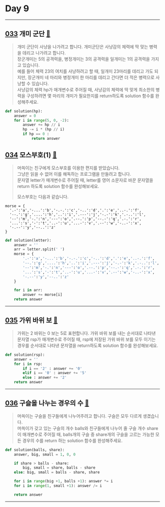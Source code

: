 # Day 9

---

## [033] 개미 군단 [🔎][033]

> 개미 군단이 사냥을 나가려고 합니다. 개미군단은 사냥감의 체력에 딱 맞는 병력을 데리고 나가려고 합니다.  
> 장군개미는 5의 공격력을, 병정개미는 3의 공격력을 일개미는 1의 공격력을 가지고 있습니다.  
> 예를 들어 체력 23의 여치를 사냥하려고 할 때, 일개미 23마리를 데리고 가도 되지만,
> 장군개미 네 마리와 병정개미 한 마리를 데리고 간다면 더 적은 병력으로 사냥할 수 있습니다.  
> 사냥감의 체력 hp가 매개변수로 주어질 때, 사냥감의 체력에 딱 맞게 최소한의 병력을 구성하려면
> 몇 마리의 개미가 필요한지를 return하도록 solution 함수를 완성해주세요.

```python
def solution(hp):
    answer = 0
    for i in range(5, 0, -2):
        answer += hp // i
        hp -= i * (hp // i)
        if hp == 0 :
            return answer
```

## [034] 모스부호(1) [🔎][034]

> 머쓱이는 친구에게 모스부호를 이용한 편지를 받았습니다.  
> 그냥은 읽을 수 없어 이를 해독하는 프로그램을 만들려고 합니다.  
> 문자열 letter가 매개변수로 주어질 때, letter를 영어 소문자로 바꾼 문자열을 return 하도록 solution 함수를 완성해보세요.
>
> 모스부호는 다음과 같습니다.

```
morse = {
  '.-':'a','-...':'b','-.-.':'c','-..':'d','.':'e','..-.':'f',
  '--.':'g','....':'h','..':'i','.---':'j','-.-':'k','.-..':'l',
  '--':'m','-.':'n','---':'o','.--.':'p','--.-':'q','.-.':'r',
  '...':'s','-':'t','..-':'u','...-':'v','.--':'w','-..-':'x',
  '-.--':'y','--..':'z'
}
```

```python
def solution(letter):
    answer = ''
    arr = letter.split(' ')
    morse = {
        '.-':'a','-...':'b','-.-.':'c','-..':'d','.':'e','..-.':'f',
        '--.':'g','....':'h','..':'i','.---':'j','-.-':'k','.-..':'l',
        '--':'m','-.':'n','---':'o','.--.':'p','--.-':'q','.-.':'r',
        '...':'s','-':'t','..-':'u','...-':'v','.--':'w','-..-':'x',
        '-.--':'y','--..':'z'
    }

    for i in arr:
        answer += morse[i]
    return answer
```

---

## [035] 가위 바위 보 [🔎][035]

> 가위는 2 바위는 0 보는 5로 표현합니다.
> 가위 바위 보를 내는 순서대로 나타낸 문자열 rsp가 매개변수로 주어질 때,
> rsp에 저장된 가위 바위 보를 모두 이기는 경우를 순서대로 나타낸 문자열을 return하도록 solution 함수를 완성해보세요.

```python
def solution(rsp):
    answer = ''
    for i in rsp:
        if i == '2' : answer += '0'
        elif i == '0' : answer += '5'
        else : answer += '2'
    return answer
```

---

## [036] 구슬을 나누는 경우의 수 [🔎][036]

> 머쓱이는 구슬을 친구들에게 나누어주려고 합니다. 구슬은 모두 다르게 생겼습니다.  
> 머쓱이가 갖고 있는 구슬의 개수 balls와 친구들에게 나누어 줄 구슬 개수 share이 매개변수로 주어질 때,
> balls개의 구슬 중 share개의 구슬을 고르는 가능한 모든 경우의 수를 return 하는 solution 함수를 완성해주세요.

```python
def solution(balls, share):
    answer, big, small = 1, 0, 0

    if share > balls - share:
        big, small = share, balls - share
    else: big, small = balls - share, share

    for i in range(big +1, balls +1): answer *= i
    for i in range(1, small +1): answer /= i

    return answer
```

---

[033]: https://school.programmers.co.kr/learn/courses/30/lessons/120837
[034]: https://school.programmers.co.kr/learn/courses/30/lessons/120838
[035]: https://school.programmers.co.kr/learn/courses/30/lessons/120839
[036]: https://school.programmers.co.kr/learn/courses/30/lessons/120840
